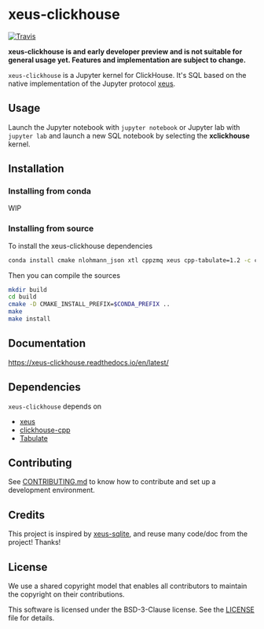 # xeus-clickhouse

[![Travis](https://travis-ci.com/wangfenjin/xeus-clickhouse.svg?branch=master)](https://travis-ci.com/github/wangfenjin/xeus-clickhouse)

**xeus-clickhouse is and early developer preview and is not suitable for general usage yet. Features and implementation are subject to change.**

`xeus-clickhouse` is a Jupyter kernel for ClickHouse. It's SQL based on the native implementation of the Jupyter protocol [xeus](https://github.com/jupyter-xeus/xeus).

## Usage

Launch the Jupyter notebook with `jupyter notebook` or Jupyter lab with `jupyter lab` and launch a new SQL notebook by selecting the **xclickhouse** kernel.

## Installation

### Installing from conda

WIP

### Installing from source

To install the xeus-clickhouse dependencies

```bash
conda install cmake nlohmann_json xtl cppzmq xeus cpp-tabulate=1.2 -c conda-forge
```

Then you can compile the sources

```bash
mkdir build
cd build
cmake -D CMAKE_INSTALL_PREFIX=$CONDA_PREFIX ..
make
make install
```

## Documentation

https://xeus-clickhouse.readthedocs.io/en/latest/

## Dependencies

``xeus-clickhouse`` depends on

- [xeus](https://github.com/wangfenjin/xeus)
- [clickhouse-cpp](https://github.com/ClickHouse/clickhouse-cpp)
- [Tabulate](https://github.com/p-ranav/tabulate)

## Contributing

See [CONTRIBUTING.md](./CONTRIBUTING.md) to know how to contribute and set up a development environment.

## Credits

This project is inspired by [xeus-sqlite](https://github.com/jupyter-xeus/xeus-sqlite), and reuse many code/doc from the project! Thanks!

## License

We use a shared copyright model that enables all contributors to maintain the
copyright on their contributions.

This software is licensed under the BSD-3-Clause license. See the [LICENSE](LICENSE) file for details.
